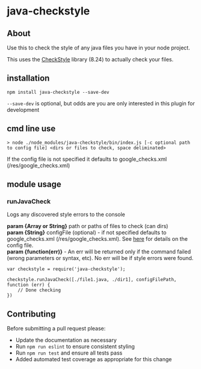 # java-checkstyle #

## About

Use this to check the style of any java files you have in your node project.

This uses the [CheckStyle](https://checkstyle.sourceforge.io/) library (8.24) to actually check your files.

## installation

```
npm install java-checkstyle --save-dev
```
`--save-dev` is optional, but odds are you are only interested in this plugin for development

## cmd line use
```
> node ./node_modules/java-checkstyle/bin/index.js [-c optional path to config file] <dirs or files to check, space deliminated>
```
If the config file is not specified it defaults to google_checks.xml (/res/google_checks.xml)

## module usage

### runJavaCheck

Logs any discovered style errors to the console

**param {Array or String}** path or paths of files to check (can dirs)  
**param {String}** configFile (optional) - if not specified defaults to google_checks.xml (/res/google_checks.xml).  See [here](https://checkstyle.sourceforge.io/config.html) for details on the config file.  
**param {function(err)}** - An err will be returned only if the command failed (wrong parameters or syntax, etc).  No err will be if style errors were found.

```
var checkstyle = require('java-checkstyle');

checkstyle.runJavaCheck([./file1.java, ./dir1], configFilePath, function (err) {
    // Done checking
})
```

## Contributing

Before submitting a pull request please:
- Update the documentation as necessary
- Run `npm run eslint` to ensure consistent styling
- Run `npm run test` and ensure all tests pass
- Added automated test coverage as appropriate for this change

